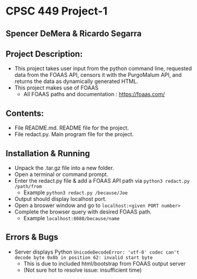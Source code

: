 # CPSC 449 Project-1
## Spencer DeMera & Ricardo Segarra

## Project Description:
* This project takes user input from the python command line, requested data from the FOAAS API, censors it with the PurgoMalum API, and returns the data as dynamically generated HTML. 
* This project makes use of FOAAS
    * All FOAAS paths and documentation : https://foaas.com/

## Contents:
* File README.md. README file for the project.<br>
* File redact.py. Main program file for the project.

## Installation & Running
* Unpack the .tar.gz file into a new folder.
* Open a terminal or command prompt.
* Enter the redact.py file & add a FOAAS API path via `python3 redact.py /path/from`
    * Example `python3 redact.py /because/Joe`
* Output should display localhost port.
* Open a broswer window and go to `localhost:<given PORT number>`
* Complete the browser query with desired FOAAS path.
    * Example `localhost:8080/because/name`

## Errors & Bugs
* Server displays Python `UnicodeDecodeError: 'utf-8' codec can't decode byte 0x8b in position 62: invalid start byte`
    * This is due to included html/bootstrap from FOAAS output server
    * (Not sure hot to resolve issue: insufficient time)
